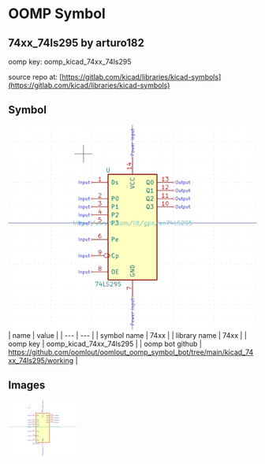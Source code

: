 # OOMP Symbol  
## 74xx_74ls295  by arturo182  
  
oomp key: oomp_kicad_74xx_74ls295  
  
source repo at: [https://gitlab.com/kicad/libraries/kicad-symbols](https://gitlab.com/kicad/libraries/kicad-symbols)  
## Symbol  
  
[![working.png](working_600.png)](working.png)  
| name | value | 
| --- | --- | 
| symbol name | 74xx | 
| library name | 74xx | 
| oomp key | oomp_kicad_74xx_74ls295 | 
| oomp bot github | https://github.com/oomlout/oomlout_oomp_symbol_bot/tree/main/kicad_74xx_74ls295/working | 
## Images  
  
[![working.png](working_140.png)](working.png)  
